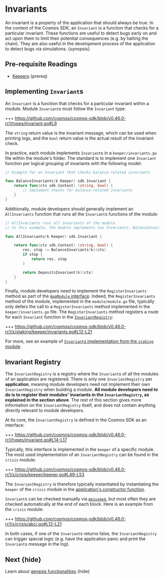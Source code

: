# Invariants

An invariant is a property of the application that should always be true. In the context of the Cosmos SDK, an `Invariant` is a function that checks for a particular invariant. These functions are useful to detect bugs early on and act upon them to limit their potential consequences (e.g. by halting the chain). They are also useful in the development process of the application to detect bugs via simulations. {synopsis}

## Pre-requisite Readings

* [Keepers](./06-keeper.md) {prereq}

## Implementing `Invariant`s

An `Invariant` is a function that checks for a particular invariant within a module. Module `Invariant`s must follow the `Invariant` type:

+++ https://github.com/cosmos/cosmos-sdk/blob/v0.46.0-rc1/types/invariant.go#L9

The `string` return value is the invariant message, which can be used when printing logs, and the `bool` return value is the actual result of the invariant check.

In practice, each module implements `Invariant`s in a `keeper/invariants.go` file within the module's folder. The standard is to implement one `Invariant` function per logical grouping of invariants with the following model:

```go
// Example for an Invariant that checks balance-related invariants

func BalanceInvariants(k Keeper) sdk.Invariant {
	return func(ctx sdk.Context) (string, bool) {
        // Implement checks for balance-related invariants
    }
}
```

Additionally, module developers should generally implement an `AllInvariants` function that runs all the `Invariant`s functions of the module:

```go
// AllInvariants runs all invariants of the module.
// In this example, the module implements two Invariants: BalanceInvariants and DepositsInvariants

func AllInvariants(k Keeper) sdk.Invariant {

	return func(ctx sdk.Context) (string, bool) {
		res, stop := BalanceInvariants(k)(ctx)
		if stop {
			return res, stop
		}

		return DepositsInvariant(k)(ctx)
	}
}
```

Finally, module developers need to implement the `RegisterInvariants` method as part of the [`AppModule` interface](./01-module-manager.md#appmodule). Indeed, the `RegisterInvariants` method of the module, implemented in the `module/module.go` file, typically only defers the call to a `RegisterInvariants` method implemented in the `keeper/invariants.go` file. The `RegisterInvariants` method registers a route for each `Invariant` function in the [`InvariantRegistry`](#invariant-registry):

+++ https://github.com/cosmos/cosmos-sdk/blob/v0.46.0-rc1/x/staking/keeper/invariants.go#L12-L21

For more, see an example of [`Invariant`s implementation from the `staking` module](https://github.com/cosmos/cosmos-sdk/blob/v0.46.0-rc1/x/staking/keeper/invariants.go).

## Invariant Registry

The `InvariantRegistry` is a registry where the `Invariant`s of all the modules of an application are registered. There is only one `InvariantRegistry` per **application**, meaning module developers need not implement their own `InvariantRegistry` when building a module. **All module developers need to do is to register their modules' invariants in the `InvariantRegistry`, as explained in the section above**. The rest of this section gives more information on the `InvariantRegistry` itself, and does not contain anything directly relevant to module developers.

At its core, the `InvariantRegistry` is defined in the Cosmos SDK as an interface:

+++ https://github.com/cosmos/cosmos-sdk/blob/v0.46.0-rc1/types/invariant.go#L14-L17

Typically, this interface is implemented in the `keeper` of a specific module. The most used implementation of an `InvariantRegistry` can be found in the `crisis` module:

+++ https://github.com/cosmos/cosmos-sdk/blob/v0.46.0-rc1/x/crisis/keeper/keeper.go#L49-L53

 The `InvariantRegistry` is therefore typically instantiated by instantiating the `keeper` of the `crisis` module in the [application's constructor function](../high-level-concepts/app-anatomy.md#constructor-function).

`Invariant`s can be checked manually via [`message`s](./02-messages-and-queries.md), but most often they are checked automatically at the end of each block. Here is an example from the `crisis` module:

+++ https://github.com/cosmos/cosmos-sdk/blob/v0.46.0-rc1/x/crisis/abci.go#L12-L21

In both cases, if one of the `Invariant`s returns false, the `InvariantRegistry` can trigger special logic (e.g. have the application panic and print the `Invariant`s message in the log).

## Next {hide}

Learn about [genesis functionalities](./08-genesis.md) {hide}
